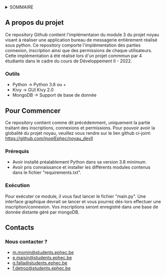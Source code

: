 <div id="top"></div>
<!--
*** DevII-ModuleIII -> Développement et gestion des connexions, inscriptions et permissions.
-->

<br />

<!-- SOMMAIRE -->
<details>
  <summary>SOMMAIRE</summary>
  <ol>
    <li>
      <a href="#a-propos-du-projet">A propos du projet</a>
      <ul>
        <li><a href="#outils">Outils</a></li>
      </ul>
    </li>
    <li>
      <a href="#pour-commencer">Pour commencer</a>
      <ul>
        <li><a href="#prerequis">Prérequis</a></li>
        <li><a href="#exécution">Exécution</a></li>
      </ul>
    </li>
    <li>
      <a href="#contacts">Contacts</a>
      <ul>
        <li><a href="#nous-contacter-?">Nous contacter ?</a></li>
      </ul>
    </li>
  </ol>
</details>


<!-- A PROPOS DU PROJET -->
## A propos du projet

Ce repository Github contient l'implémentaion du module 3 du projet noyau visant à réaliser une application bureau de messagerie entièrement réalisé sous python.
Ce repository comporte l'implémentation des parties connexion, inscription ainsi que des permissions de chaque utilisateurs.
Cette implémentation à été réalisé lors d'un projet commmun par 4 étudiants dans le cadre du cours de Développement II - 2022.

<p align="right">


### Outils

* Python -> Python 3.8 ou +
* Kivy -> GUI Kivy 2.0
* MongoDB -> Support de base de donnée


<!-- POUR COMMENCER -->
## Pour Commencer

Ce repository contient comme dit précédemment, uniquement la partie traitant des inscriptions, connexions et permissions. Pour pouvoir avoir la globalité du projet noyau, veuillez vous rendre sur le lien github ci-joint: https://github.com/jnoelEphec/noyau_devII

### Prérequis
  
* Avoir installé préalablement Python dans sa version 3.8 minimum.
* Avoir pris connaissance et installer les différents modules contenus dans le fichier "requirements.txt".

### Exécution

Pour exécuter ce module, il vous faut lancer le fichier "main.py".
Une interface graphique devrait se lancer et vous pourrez dés-lors effectuer une inscription/connexion. Vos inscriptions seront enregistré dans une base de donnée distante géré par mongoDB.


<!-- CONTACTS -->
## Contacts
  
### Nous contacter ?
  
* m.momin@students.ephec.be
* e.maisin@students.ephec.be
* g.falla@students.ephec.be
* f.detroz@students.ephec.be

  



